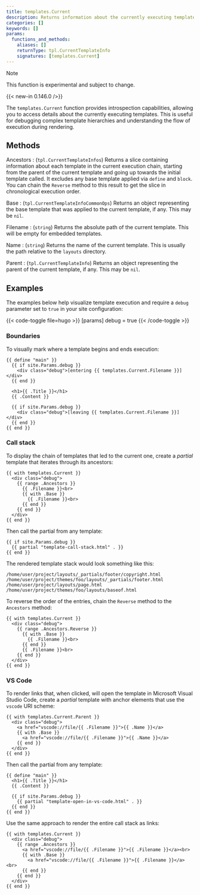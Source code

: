 ```yaml
---
title: templates.Current
description: Returns information about the currently executing template.
categories: []
keywords: []
params:
  functions_and_methods:
    aliases: []
    returnType: tpl.CurrentTemplateInfo
    signatures: [templates.Current]
---
```


> [!note]
> This function is experimental and subject to change.

{{< new-in 0.146.0 />}}

The `templates.Current` function provides introspection capabilities, allowing you to access details about the currently executing templates. This is useful for debugging complex template hierarchies and understanding the flow of execution during rendering.

## Methods

Ancestors
: (`tpl.CurrentTemplateInfos`) Returns a slice containing information about each template in the current execution chain, starting from the parent of the current template and going up towards the initial template called. It excludes any base template applied via `define` and `block`. You can chain the `Reverse` method to this result to get the slice in chronological execution order.

Base
: (`tpl.CurrentTemplateInfoCommonOps`) Returns an object representing the base template that was applied to the current template, if any. This may be `nil`.

Filename
: (`string`) Returns the absolute path of the current template. This will be empty for embedded templates.

Name
: (`string`) Returns the name of the current template. This is usually the path relative to the `layouts` directory.

Parent
: (`tpl.CurrentTemplateInfo`) Returns an object representing the parent of the current template, if any. This may be `nil`.

## Examples

The examples below help visualize template execution and require a `debug` parameter set to `true` in your site configuration:

{{< code-toggle file=hugo >}}
[params]
debug = true
{{< /code-toggle >}}

### Boundaries

To visually mark where a template begins and ends execution:

```go-html-template {file="layouts/page.html"}
{{ define "main" }}
  {{ if site.Params.debug }}
    <div class="debug">[entering {{ templates.Current.Filename }}]</div>
  {{ end }}

  <h1>{{ .Title }}</h1>
  {{ .Content }}

  {{ if site.Params.debug }}
    <div class="debug">[leaving {{ templates.Current.Filename }}]</div>
  {{ end }}
{{ end }}
```

### Call stack

To display the chain of templates that led to the current one, create a _partial_ template that iterates through its ancestors:

```go-html-template {file="layouts/_partials/template-call-stack.html" copy=true}
{{ with templates.Current }}
  <div class="debug">
    {{ range .Ancestors }}
      {{ .Filename }}<br>
      {{ with .Base }}
        {{ .Filename }}<br>
      {{ end }}
    {{ end }}
  </div>
{{ end }}
```

Then call the partial from any template:

```go-html-template {file="layouts/_partials/footer/copyright.html" copy=true}
{{ if site.Params.debug }}
  {{ partial "template-call-stack.html" . }}
{{ end }}
```

The rendered template stack would look something like this:

```text
/home/user/project/layouts/_partials/footer/copyright.html
/home/user/project/themes/foo/layouts/_partials/footer.html
/home/user/project/layouts/page.html
/home/user/project/themes/foo/layouts/baseof.html
```

To reverse the order of the entries, chain the `Reverse` method to the `Ancestors` method:

```go-html-template {file="layouts/_partials/template-call-stack.html" copy=true}
{{ with templates.Current }}
  <div class="debug">
    {{ range .Ancestors.Reverse }}
      {{ with .Base }}
        {{ .Filename }}<br>
      {{ end }}
      {{ .Filename }}<br>
    {{ end }}
  </div>
{{ end }}
```

### VS Code

To render links that, when clicked, will open the template in Microsoft Visual Studio Code, create a _partial_ template with anchor elements that use the `vscode` URI scheme:

```go-html-template {file="layouts/_partials/template-open-in-vs-code.html" copy=true}
{{ with templates.Current.Parent }}
  <div class="debug">
    <a href="vscode://file/{{ .Filename }}">{{ .Name }}</a>
    {{ with .Base }}
      <a href="vscode://file/{{ .Filename }}">{{ .Name }}</a>
    {{ end }}
  </div>
{{ end }}
```

Then call the partial from any template:

```go-html-template {file="layouts/page.html" copy=true}
{{ define "main" }}
  <h1>{{ .Title }}</h1>
  {{ .Content }}

  {{ if site.Params.debug }}
    {{ partial "template-open-in-vs-code.html" . }}
  {{ end }}
{{ end }}
```

Use the same approach to render the entire call stack as links:

```go-html-template {file="layouts/_partials/template-call-stack.html" copy=true}
{{ with templates.Current }}
  <div class="debug">
    {{ range .Ancestors }}
      <a href="vscode://file/{{ .Filename }}">{{ .Filename }}</a><br>
      {{ with .Base }}
        <a href="vscode://file/{{ .Filename }}">{{ .Filename }}</a><br>
      {{ end }}
    {{ end }}
  </div>
{{ end }}
```

